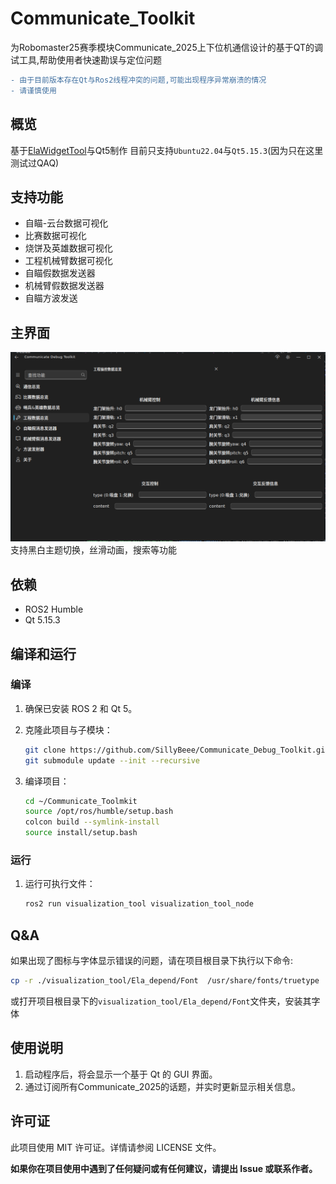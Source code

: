 # Communicate_Toolkit

为Robomaster25赛季模块Communicate_2025上下位机通信设计的基于QT的调试工具,帮助使用者快速勘误与定位问题

```diff
- 由于目前版本存在Qt与Ros2线程冲突的问题,可能出现程序异常崩溃的情况 
- 请谨慎使用
```

## 概览

基于[ElaWidgetTool](https://github.com/Liniyous/ElaWidgetTools)与Qt5制作
目前只支持```Ubuntu22.04```与```Qt5.15.3```(因为只在这里测试过QAQ)

## 支持功能

- 自瞄-云台数据可视化
- 比赛数据可视化
- 烧饼及英雄数据可视化
- 工程机械臂数据可视化
- 自瞄假数据发送器
- 机械臂假数据发送器
- 自瞄方波发送

## 主界面

![主界面示例图](/assets/主界面示例.png)
支持黑白主题切换，丝滑动画，搜索等功能

## 依赖

- ROS2 Humble
- Qt 5.15.3

## 编译和运行

### 编译

1. 确保已安装 ROS 2 和 Qt 5。
2. 克隆此项目与子模块：

    ```bash
    git clone https://github.com/SillyBeee/Communicate_Debug_Toolkit.git
    git submodule update --init --recursive
    ```

3. 编译项目：

    ```bash
    cd ~/Communicate_Toolmkit
    source /opt/ros/humble/setup.bash
    colcon build --symlink-install
    source install/setup.bash
    ```

### 运行

1. 运行可执行文件：

    ```bash
    ros2 run visualization_tool visualization_tool_node
    ```

## Q&A

如果出现了图标与字体显示错误的问题，请在项目根目录下执行以下命令:

```bash
cp -r ./visualization_tool/Ela_depend/Font  /usr/share/fonts/truetype
```

或打开项目根目录下的```visualization_tool/Ela_depend/Font```文件夹，安装其字体

## 使用说明

1. 启动程序后，将会显示一个基于 Qt 的 GUI 界面。
2. 通过订阅所有Communicate_2025的话题，并实时更新显示相关信息。

## 许可证

此项目使用 MIT 许可证。详情请参阅 LICENSE 文件。

**如果你在项目使用中遇到了任何疑问或有任何建议，请提出 Issue 或联系作者。**
